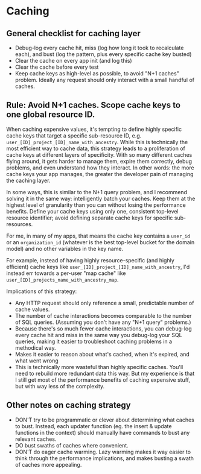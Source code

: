 # Caching


## General checklist for caching layer

- Debug-log every cache hit, miss (log how long it took to recalculate each), and bust (log the pattern, plus every specific cache key busted)
- Clear the cache on every app init (and log this)
- Clear the cache before every test
- Keep cache keys as high-level as possible, to avoid "N+1 caches" problem. Ideally any request should only interact with a small handful of caches.


## Rule: Avoid N+1 caches. Scope cache keys to one global resource ID.

When caching expensive values, it's tempting to define highly specific cache keys that target a specific sub-resource ID, e.g. `user_[ID]_project_[ID]_name_with_ancestry`. While this is technically the most efficient way to cache data, this strategy leads to a proliferation of cache keys at different layers of specificity. With so many different caches flying around, it gets harder to manage them, expire them correctly, debug problems, and even understand how they interact. In other words: the more cache keys your app manages, the greater the developer pain of managing the caching layer.

In some ways, this is similar to the N+1 query problem, and I recommend solving it in the same way: intelligently batch your caches. Keep them at the highest level of granularity than you can without losing the performance benefits. Define your cache keys using only one, consistent top-level resource identifier; avoid defining separate cache keys for specific sub-resources.

For me, in many of my apps, that means the cache key contains a `user_id` or an `organization_id` (whatever is the best top-level bucket for the domain model) and no other variables in the key name.

For example, instead of having highly resource-specific (and highly efficient) cache keys like `user_[ID]_project_[ID]_name_with_ancestry`, I'd instead err towards a per-user "map cache" like `user_[ID]_projects_name_with_ancestry_map`.

Implications of this strategy:

- Any HTTP request should only reference a small, predictable number of cache values.
- The number of cache interactions becomes comparable to the number of SQL queries. (Assuming you don't have any "N+1 query" problems.)
- Because there's so much fewer cache interactions, you can debug-log every cache hit and miss in the same way you debug-log your SQL queries, making it easier to troubleshoot caching problems in a methodical way.
- Makes it easier to reason about what's cached, when it's expired, and what went wrong
- This is technically more wasteful than highly specific caches. You'll need to rebuild more redundant data this way. But my experience is that I still get most of the performance benefits of caching expensive stuff, but with way less of the complexity.


## Other notes on caching strategy

- DON'T try to be programmatic or clever about determining what caches to bust. Instead, each updater function (eg. the insert & update functions in the context) should manually have commands to bust any relevant caches.
- DO bust swaths of caches where convenient.
- DON'T do eager cache warming. Lazy warming makes it way easier to think through the performance implications, and makes busting a swath of caches more appealing.
